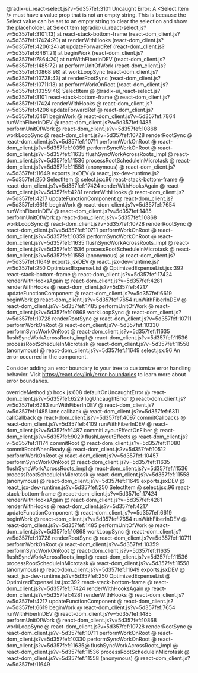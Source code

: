 @radix-ui_react-select.js?v=5d357fef:3101 Uncaught Error: A <Select.Item /> must have a value prop that is not an empty string. This is because the Select value can be set to an empty string to clear the selection and show the placeholder.
    at SelectItem (@radix-ui_react-select.js?v=5d357fef:3101:13)
    at react-stack-bottom-frame (react-dom_client.js?v=5d357fef:17424:20)
    at renderWithHooks (react-dom_client.js?v=5d357fef:4206:24)
    at updateForwardRef (react-dom_client.js?v=5d357fef:6461:21)
    at beginWork (react-dom_client.js?v=5d357fef:7864:20)
    at runWithFiberInDEV (react-dom_client.js?v=5d357fef:1485:72)
    at performUnitOfWork (react-dom_client.js?v=5d357fef:10868:98)
    at workLoopSync (react-dom_client.js?v=5d357fef:10728:43)
    at renderRootSync (react-dom_client.js?v=5d357fef:10711:13)
    at performWorkOnRoot (react-dom_client.js?v=5d357fef:10359:46)
SelectItem @ @radix-ui_react-select.js?v=5d357fef:3101
react-stack-bottom-frame @ react-dom_client.js?v=5d357fef:17424
renderWithHooks @ react-dom_client.js?v=5d357fef:4206
updateForwardRef @ react-dom_client.js?v=5d357fef:6461
beginWork @ react-dom_client.js?v=5d357fef:7864
runWithFiberInDEV @ react-dom_client.js?v=5d357fef:1485
performUnitOfWork @ react-dom_client.js?v=5d357fef:10868
workLoopSync @ react-dom_client.js?v=5d357fef:10728
renderRootSync @ react-dom_client.js?v=5d357fef:10711
performWorkOnRoot @ react-dom_client.js?v=5d357fef:10359
performSyncWorkOnRoot @ react-dom_client.js?v=5d357fef:11635
flushSyncWorkAcrossRoots_impl @ react-dom_client.js?v=5d357fef:11536
processRootScheduleInMicrotask @ react-dom_client.js?v=5d357fef:11558
(anonymous) @ react-dom_client.js?v=5d357fef:11649
<SelectItem>
exports.jsxDEV @ react_jsx-dev-runtime.js?v=5d357fef:250
SelectItem @ select.jsx:96
react-stack-bottom-frame @ react-dom_client.js?v=5d357fef:17424
renderWithHooksAgain @ react-dom_client.js?v=5d357fef:4281
renderWithHooks @ react-dom_client.js?v=5d357fef:4217
updateFunctionComponent @ react-dom_client.js?v=5d357fef:6619
beginWork @ react-dom_client.js?v=5d357fef:7654
runWithFiberInDEV @ react-dom_client.js?v=5d357fef:1485
performUnitOfWork @ react-dom_client.js?v=5d357fef:10868
workLoopSync @ react-dom_client.js?v=5d357fef:10728
renderRootSync @ react-dom_client.js?v=5d357fef:10711
performWorkOnRoot @ react-dom_client.js?v=5d357fef:10359
performSyncWorkOnRoot @ react-dom_client.js?v=5d357fef:11635
flushSyncWorkAcrossRoots_impl @ react-dom_client.js?v=5d357fef:11536
processRootScheduleInMicrotask @ react-dom_client.js?v=5d357fef:11558
(anonymous) @ react-dom_client.js?v=5d357fef:11649
<SelectItem>
exports.jsxDEV @ react_jsx-dev-runtime.js?v=5d357fef:250
OptimizedExpenseList @ OptimizedExpenseList.jsx:392
react-stack-bottom-frame @ react-dom_client.js?v=5d357fef:17424
renderWithHooksAgain @ react-dom_client.js?v=5d357fef:4281
renderWithHooks @ react-dom_client.js?v=5d357fef:4217
updateFunctionComponent @ react-dom_client.js?v=5d357fef:6619
beginWork @ react-dom_client.js?v=5d357fef:7654
runWithFiberInDEV @ react-dom_client.js?v=5d357fef:1485
performUnitOfWork @ react-dom_client.js?v=5d357fef:10868
workLoopSync @ react-dom_client.js?v=5d357fef:10728
renderRootSync @ react-dom_client.js?v=5d357fef:10711
performWorkOnRoot @ react-dom_client.js?v=5d357fef:10330
performSyncWorkOnRoot @ react-dom_client.js?v=5d357fef:11635
flushSyncWorkAcrossRoots_impl @ react-dom_client.js?v=5d357fef:11536
processRootScheduleInMicrotask @ react-dom_client.js?v=5d357fef:11558
(anonymous) @ react-dom_client.js?v=5d357fef:11649
select.jsx:96 An error occurred in the <SelectItem> component.

Consider adding an error boundary to your tree to customize error handling behavior.
Visit https://react.dev/link/error-boundaries to learn more about error boundaries.

overrideMethod @ hook.js:608
defaultOnUncaughtError @ react-dom_client.js?v=5d357fef:6229
logUncaughtError @ react-dom_client.js?v=5d357fef:6283
runWithFiberInDEV @ react-dom_client.js?v=5d357fef:1485
lane.callback @ react-dom_client.js?v=5d357fef:6311
callCallback @ react-dom_client.js?v=5d357fef:4097
commitCallbacks @ react-dom_client.js?v=5d357fef:4109
runWithFiberInDEV @ react-dom_client.js?v=5d357fef:1487
commitLayoutEffectOnFiber @ react-dom_client.js?v=5d357fef:9029
flushLayoutEffects @ react-dom_client.js?v=5d357fef:11174
commitRoot @ react-dom_client.js?v=5d357fef:11080
commitRootWhenReady @ react-dom_client.js?v=5d357fef:10512
performWorkOnRoot @ react-dom_client.js?v=5d357fef:10457
performSyncWorkOnRoot @ react-dom_client.js?v=5d357fef:11635
flushSyncWorkAcrossRoots_impl @ react-dom_client.js?v=5d357fef:11536
processRootScheduleInMicrotask @ react-dom_client.js?v=5d357fef:11558
(anonymous) @ react-dom_client.js?v=5d357fef:11649
<SelectItem>
exports.jsxDEV @ react_jsx-dev-runtime.js?v=5d357fef:250
SelectItem @ select.jsx:96
react-stack-bottom-frame @ react-dom_client.js?v=5d357fef:17424
renderWithHooksAgain @ react-dom_client.js?v=5d357fef:4281
renderWithHooks @ react-dom_client.js?v=5d357fef:4217
updateFunctionComponent @ react-dom_client.js?v=5d357fef:6619
beginWork @ react-dom_client.js?v=5d357fef:7654
runWithFiberInDEV @ react-dom_client.js?v=5d357fef:1485
performUnitOfWork @ react-dom_client.js?v=5d357fef:10868
workLoopSync @ react-dom_client.js?v=5d357fef:10728
renderRootSync @ react-dom_client.js?v=5d357fef:10711
performWorkOnRoot @ react-dom_client.js?v=5d357fef:10359
performSyncWorkOnRoot @ react-dom_client.js?v=5d357fef:11635
flushSyncWorkAcrossRoots_impl @ react-dom_client.js?v=5d357fef:11536
processRootScheduleInMicrotask @ react-dom_client.js?v=5d357fef:11558
(anonymous) @ react-dom_client.js?v=5d357fef:11649
<SelectItem>
exports.jsxDEV @ react_jsx-dev-runtime.js?v=5d357fef:250
OptimizedExpenseList @ OptimizedExpenseList.jsx:392
react-stack-bottom-frame @ react-dom_client.js?v=5d357fef:17424
renderWithHooksAgain @ react-dom_client.js?v=5d357fef:4281
renderWithHooks @ react-dom_client.js?v=5d357fef:4217
updateFunctionComponent @ react-dom_client.js?v=5d357fef:6619
beginWork @ react-dom_client.js?v=5d357fef:7654
runWithFiberInDEV @ react-dom_client.js?v=5d357fef:1485
performUnitOfWork @ react-dom_client.js?v=5d357fef:10868
workLoopSync @ react-dom_client.js?v=5d357fef:10728
renderRootSync @ react-dom_client.js?v=5d357fef:10711
performWorkOnRoot @ react-dom_client.js?v=5d357fef:10330
performSyncWorkOnRoot @ react-dom_client.js?v=5d357fef:11635@
flushSyncWorkAcrossRoots_impl @ react-dom_client.js?v=5d357fef:11536
processRootScheduleInMicrotask @ react-dom_client.js?v=5d357fef:11558
(anonymous) @ react-dom_client.js?v=5d357fef:11649
